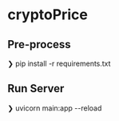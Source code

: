 # cryptoPrice

## Pre-process
❯ pip install -r requirements.txt

## Run Server
❯ uvicorn main:app --reload  
